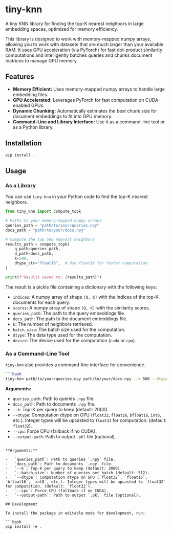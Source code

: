 # tiny-knn

A tiny KNN library for finding the top-K nearest neighbors in large embedding spaces, optimized for memory efficiency.

This library is designed to work with memory-mapped numpy arrays, allowing you to work with datasets that are much larger than your available RAM. It uses GPU acceleration (via PyTorch) for fast dot-product similarity computations and intelligently batches queries and chunks document matrices to manage GPU memory.

## Features

-   **Memory Efficient:** Uses memory-mapped numpy arrays to handle large embedding files.
-   **GPU Accelerated:** Leverages PyTorch for fast computation on CUDA-enabled GPUs.
-   **Dynamic Chunking:** Automatically estimates the best chunk size for document embeddings to fit into GPU memory.
-   **Command-Line and Library Interface:** Use it as a command-line tool or as a Python library.

## Installation

```bash
pip install .
```

## Usage

### As a Library

You can use `tiny-knn` in your Python code to find the top-K nearest neighbors.

```python
from tiny_knn import compute_topk

# Paths to your memory-mapped numpy arrays
queries_path = "path/to/your/queries.npy"
docs_path = "path/to/your/docs.npy"

# Compute the top 500 nearest neighbors
results_path = compute_topk(
    q_path=queries_path,
    d_path=docs_path,
    k=500,
    dtype_str="float16",  # Use float16 for faster computation
)

print(f"Results saved to: {results_path}")
```

The result is a pickle file containing a dictionary with the following keys:
- `indices`: A numpy array of shape `(Q, K)` with the indices of the top-K documents for each query.
- `scores`: A numpy array of shape `(Q, K)` with the similarity scores.
- `queries_path`: The path to the query embeddings file.
- `docs_path`: The path to the document embeddings file.
- `k`: The number of neighbors retrieved.
- `batch_size`: The batch size used for the computation.
- `dtype`: The data type used for the computation.
- `device`: The device used for the computation (`cuda` or `cpu`).


### As a Command-Line Tool

`tiny-knn` also provides a command-line interface for convenience.

```bash
```bash
tiny-knn path/to/your/queries.npy path/to/your/docs.npy --k 500 --dtype float16
```

**Arguments:**

-   `queries_path`: Path to queries `.npy` file.
-   `docs_path`: Path to documents `.npy` file.
-   `--k`: Top-K per query to keep (default: 2000).
-   `--dtype`: Computation dtype on GPU (`float32`, `float16`, `bfloat16`, `int8`, etc.). Integer types will be upcasted to `float32` for computation. (default: `float32`).
-   `--cpu`: Force CPU (fallback if no CUDA).
-   `--output-path`: Path to output `.pkl` file (optional).
```

**Arguments:**

-   `queries_path`: Path to queries `.npy` file.
-   `docs_path`: Path to documents `.npy` file.
-   `--k`: Top-K per query to keep (default: 2000).
-   `--batch-size`: Number of queries per batch (default: 512).
-   `--dtype`: Computation dtype on GPU (`float32`, `float16`, `bfloat16`, `int8`, etc.). Integer types will be upcasted to `float32` for computation. (default: `float32`).
-   `--cpu`: Force CPU (fallback if no CUDA).
-   `--output-path`: Path to output `.pkl` file (optional).

## Development

To install the package in editable mode for development, run:

```bash
pip install -e .
```
